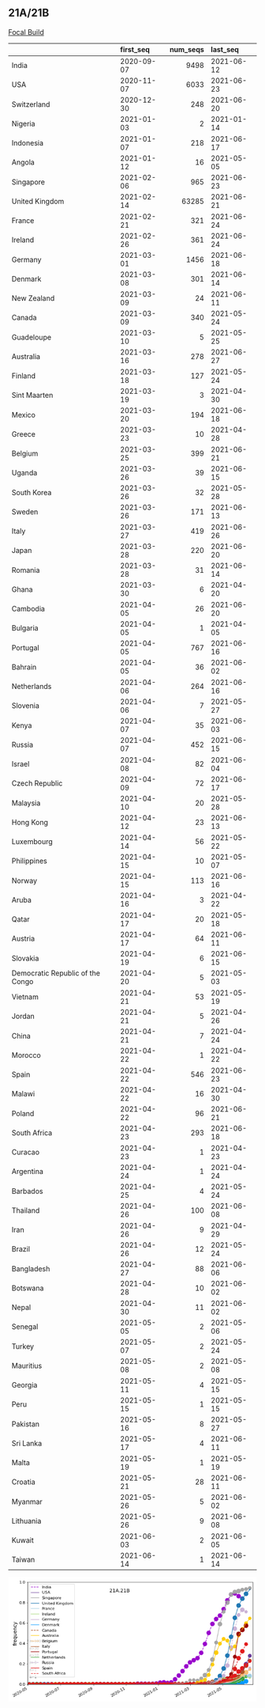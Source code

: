 

## 21A/21B
[Focal Build](https://nextstrain.org/groups/neherlab/ncov/21A.21B)

|                                  | first_seq   |   num_seqs | last_seq   |
|:---------------------------------|:------------|-----------:|:-----------|
| India                            | 2020-09-07  |       9498 | 2021-06-12 |
| USA                              | 2020-11-07  |       6033 | 2021-06-23 |
| Switzerland                      | 2020-12-30  |        248 | 2021-06-20 |
| Nigeria                          | 2021-01-03  |          2 | 2021-01-14 |
| Indonesia                        | 2021-01-07  |        218 | 2021-06-17 |
| Angola                           | 2021-01-12  |         16 | 2021-05-05 |
| Singapore                        | 2021-02-06  |        965 | 2021-06-23 |
| United Kingdom                   | 2021-02-14  |      63285 | 2021-06-21 |
| France                           | 2021-02-21  |        321 | 2021-06-24 |
| Ireland                          | 2021-02-26  |        361 | 2021-06-24 |
| Germany                          | 2021-03-01  |       1456 | 2021-06-18 |
| Denmark                          | 2021-03-08  |        301 | 2021-06-14 |
| New Zealand                      | 2021-03-09  |         24 | 2021-06-11 |
| Canada                           | 2021-03-09  |        340 | 2021-05-24 |
| Guadeloupe                       | 2021-03-10  |          5 | 2021-05-25 |
| Australia                        | 2021-03-16  |        278 | 2021-06-27 |
| Finland                          | 2021-03-18  |        127 | 2021-05-24 |
| Sint Maarten                     | 2021-03-19  |          3 | 2021-04-30 |
| Mexico                           | 2021-03-20  |        194 | 2021-06-18 |
| Greece                           | 2021-03-23  |         10 | 2021-04-28 |
| Belgium                          | 2021-03-25  |        399 | 2021-06-21 |
| Uganda                           | 2021-03-26  |         39 | 2021-06-15 |
| South Korea                      | 2021-03-26  |         32 | 2021-05-28 |
| Sweden                           | 2021-03-26  |        171 | 2021-06-13 |
| Italy                            | 2021-03-27  |        419 | 2021-06-26 |
| Japan                            | 2021-03-28  |        220 | 2021-06-20 |
| Romania                          | 2021-03-28  |         31 | 2021-06-14 |
| Ghana                            | 2021-03-30  |          6 | 2021-04-20 |
| Cambodia                         | 2021-04-05  |         26 | 2021-06-20 |
| Bulgaria                         | 2021-04-05  |          1 | 2021-04-05 |
| Portugal                         | 2021-04-05  |        767 | 2021-06-16 |
| Bahrain                          | 2021-04-05  |         36 | 2021-06-02 |
| Netherlands                      | 2021-04-06  |        264 | 2021-06-16 |
| Slovenia                         | 2021-04-06  |          7 | 2021-05-27 |
| Kenya                            | 2021-04-07  |         35 | 2021-06-03 |
| Russia                           | 2021-04-07  |        452 | 2021-06-15 |
| Israel                           | 2021-04-08  |         82 | 2021-06-04 |
| Czech Republic                   | 2021-04-09  |         72 | 2021-06-17 |
| Malaysia                         | 2021-04-10  |         20 | 2021-05-28 |
| Hong Kong                        | 2021-04-12  |         23 | 2021-06-13 |
| Luxembourg                       | 2021-04-14  |         56 | 2021-05-22 |
| Philippines                      | 2021-04-15  |         10 | 2021-05-07 |
| Norway                           | 2021-04-15  |        113 | 2021-06-16 |
| Aruba                            | 2021-04-16  |          3 | 2021-04-22 |
| Qatar                            | 2021-04-17  |         20 | 2021-05-18 |
| Austria                          | 2021-04-17  |         64 | 2021-06-11 |
| Slovakia                         | 2021-04-19  |          6 | 2021-06-15 |
| Democratic Republic of the Congo | 2021-04-20  |          5 | 2021-05-03 |
| Vietnam                          | 2021-04-21  |         53 | 2021-05-19 |
| Jordan                           | 2021-04-21  |          5 | 2021-04-26 |
| China                            | 2021-04-21  |          7 | 2021-04-24 |
| Morocco                          | 2021-04-22  |          1 | 2021-04-22 |
| Spain                            | 2021-04-22  |        546 | 2021-06-23 |
| Malawi                           | 2021-04-22  |         16 | 2021-04-30 |
| Poland                           | 2021-04-22  |         96 | 2021-06-21 |
| South Africa                     | 2021-04-23  |        293 | 2021-06-18 |
| Curacao                          | 2021-04-23  |          1 | 2021-04-23 |
| Argentina                        | 2021-04-24  |          1 | 2021-04-24 |
| Barbados                         | 2021-04-25  |          4 | 2021-05-24 |
| Thailand                         | 2021-04-26  |        100 | 2021-06-08 |
| Iran                             | 2021-04-26  |          9 | 2021-04-29 |
| Brazil                           | 2021-04-26  |         12 | 2021-05-24 |
| Bangladesh                       | 2021-04-27  |         88 | 2021-06-06 |
| Botswana                         | 2021-04-28  |         10 | 2021-06-02 |
| Nepal                            | 2021-04-30  |         11 | 2021-06-02 |
| Senegal                          | 2021-05-05  |          2 | 2021-05-06 |
| Turkey                           | 2021-05-07  |          2 | 2021-05-24 |
| Mauritius                        | 2021-05-08  |          2 | 2021-05-08 |
| Georgia                          | 2021-05-11  |          4 | 2021-05-15 |
| Peru                             | 2021-05-15  |          1 | 2021-05-15 |
| Pakistan                         | 2021-05-16  |          8 | 2021-05-27 |
| Sri Lanka                        | 2021-05-17  |          4 | 2021-06-11 |
| Malta                            | 2021-05-19  |          1 | 2021-05-19 |
| Croatia                          | 2021-05-21  |         28 | 2021-06-11 |
| Myanmar                          | 2021-05-26  |          5 | 2021-06-02 |
| Lithuania                        | 2021-05-26  |          9 | 2021-06-08 |
| Kuwait                           | 2021-06-03  |          2 | 2021-06-05 |
| Taiwan                           | 2021-06-14  |          1 | 2021-06-14 |

![Overall trends 21A.21B](/overall_trends_figures/overall_trends_21A.21B.png)